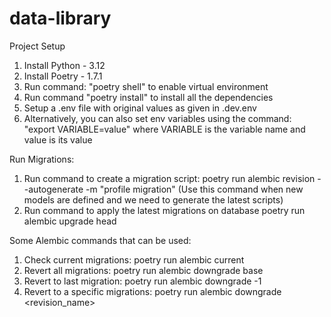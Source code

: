 # data-library

Project Setup
1. Install Python - 3.12
2. Install Poetry - 1.7.1
3. Run command: "poetry shell" to enable virtual environment
4. Run command "poetry install" to install all the dependencies
5. Setup a .env file with original values as given in .dev.env
6. Alternatively, you can also set env variables using the command: "export VARIABLE=value" where VARIABLE is the variable name and value is its value

Run Migrations:
1. Run command to create a migration script:
    poetry run alembic revision --autogenerate -m "profile migration"
    (Use this command when new models are defined and we need to generate the latest scripts)
2. Run command to apply the latest migrations on database
    poetry run alembic upgrade head

Some Alembic commands that can be used:
1. Check current migrations:
    poetry run alembic current
2. Revert all migrations:
    poetry run alembic downgrade base
3. Revert to last migration:
    poetry run alembic downgrade -1
4. Revert to a specific migrations:
    poetry run alembic downgrade <revision_name>
